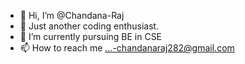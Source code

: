 - 👋 Hi, I’m @Chandana-Raj
- 👀 Just another coding enthusiast.
- 🌱 I’m currently pursuing BE in CSE
- 📫 How to reach me ...-chandanaraj282@gmail.com

<!---
Chandana-Raj/Chandana-Raj is a ✨ special ✨ repository because its `README.md` (this file) appears on your GitHub profile.
You can click the Preview link to take a look at your changes.
--->
